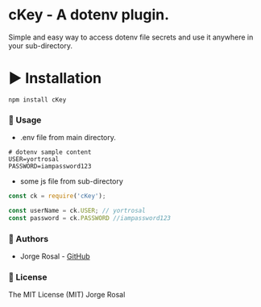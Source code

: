 # cKey - A dotenv plugin.
Simple and easy way to access dotenv file secrets and use it anywhere in your sub-directory.

# ▶️ Installation

```shell
npm install cKey
```

### 📝 Usage

  - .env file from main directory.
```
# dotenv sample content
USER=yortrosal
PASSWORD=iampassword123
```

  - some js file from sub-directory
```js
const ck = require('cKey');

const userName = ck.USER; // yortrosal
const password = ck.PASSWORD //iampassword123
```

### 🎩 Authors
  - Jorge Rosal - [GitHub](https://github.com/yortrosal)

### 📜 License
  The MIT License (MIT) Jorge Rosal
